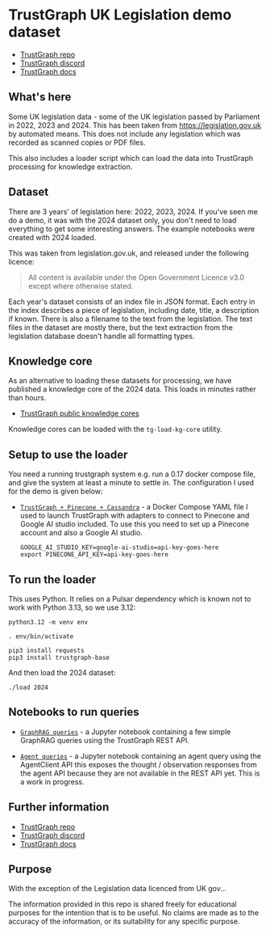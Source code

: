 
# TrustGraph UK Legislation demo dataset

- [TrustGraph repo](https://github.com/trustgraph-ai/trustgraph)
- [TrustGraph discord](https://discord.gg/sQMwkRz5GX)
- [TrustGraph docs](https://trustgraph.ai)

## What's here

Some UK legislation data - some of the UK legislation passed by Parliament
in 2022, 2023 and 2024.  This has been taken from https://legislation.gov.uk
by automated means.  This does not include any legislation which was
recorded as scanned copies or PDF files.

This also includes a loader script which can load the data into TrustGraph
processing for knowledge extraction.

## Dataset

There are 3 years' of legislation here: 2022, 2023, 2024.  If you've seen
me do a demo, it was with the 2024 dataset only, you don't need to load
everything to get some interesting answers.  The example notebooks were
created with 2024 loaded.

This was taken from legislation.gov.uk, and released under the following
licence:

> All content is available under the Open Government Licence v3.0 except
> where otherwise stated.

Each year's dataset consists of an index file in JSON format.  Each entry in
the index describes a piece of legislation, including date, title, a
description if known.  There is also a filename to the text from the
legislation.  The text files in the dataset are mostly there, but the text
extraction from the legislation database doesn't handle all formatting
types.

## Knowledge core

As an alternative to loading these datasets for processing, we have
published a knowledge core of the 2024 data.  This loads in minutes rather
than hours.

- [TrustGraph public knowledge cores](https://github.com/trustgraph-ai/catalog/tree/master/v2-msgpack)

Knowledge cores can be loaded with the `tg-load-kg-core` utility.

## Setup to use the loader

You need a running trustgraph system e.g. run a 0.17 docker compose file,
and give the system at least a minute to settle in.  The configuration I
used for the demo is given below:

- [`TrustGraph + Pinecone + Cassandra`](docker-compose.yaml) - a Docker
  Compose YAML file I used to launch TrustGraph with adapters to connect
  to Pinecone and Google AI studio included.  To use this you need to
  set up a Pinecone account and also a Google AI studio.
  
  ```
  GOOGLE_AI_STUDIO_KEY=google-ai-studio=api-key-goes-here
  export PINECONE_API_KEY=api-key-goes-here
  ```

## To run the loader

This uses Python.  It relies on a Pulsar dependency which is known not
to work with Python 3.13, so we use 3.12:

```
python3.12 -m venv env

. env/bin/activate

pip3 install requests
pip3 install trustgraph-base
```

And then load the 2024 dataset:

```
./load 2024
```

## Notebooks to run queries

- [`GraphRAG queries`](simple-queries.ipynb) - a Jupyter notebook containing
  a few simple GraphRAG queries using the TrustGraph REST API.
  
- [`Agent queries`](agent-queries.ipynb) - a Jupyter notebook containing
  an agent query using the AgentClient API this exposes the thought /
  observation responses from the agent API because they are not available
  in the REST API yet.  This is a work in progress.
  
## Further information

- [TrustGraph repo](https://github.com/trustgraph-ai/trustgraph)
- [TrustGraph discord](https://discord.gg/sQMwkRz5GX)
- [TrustGraph docs](https://trustgraph.ai)

## Purpose

With the exception of the Legislation data licenced from UK gov...

The information provided in this repo is shared freely for educational
purposes for the intention that is to be useful. No claims are made as to
the accuracy of the information, or its suitability for any specific
purpose.

